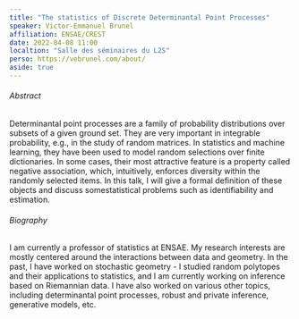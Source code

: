 ```yaml
---
title: "The statistics of Discrete Determinantal Point Processes"
speaker: Victor-Emmanuel Brunel
affiliation: ENSAE/CREST
date: 2022-04-08 11:00
localtion: "Salle des séminaires du L2S"
perso: https://vebrunel.com/about/
aside: true
---
```


###### Abstract

Determinantal point processes are a family of probability distributions over
subsets of a given ground set. They are very important in integrable
probability, e.g., in the study of random matrices. In statistics and machine
learning, they have been used to model random selections over finite
dictionaries. In some cases, their most attractive feature is a property called
negative association, which, intuitively, enforces diversity within the randomly
selected items. In this talk, I will give a formal definition of these objects
and discuss somestatistical problems such as identifiability and estimation.

###### Biography

I am currently a professor of statistics at ENSAE. My research interests are
mostly centered around the interactions between data and geometry. In the past,
I have worked on stochastic geometry - I studied random polytopes and their
applications to statistics, and I am currently working on inference based on
Riemannian data. I have also worked on various other topics, including
determinantal point processes, robust and private inference, generative models,
etc.
